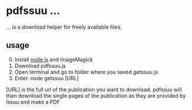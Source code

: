 # pdfssuu …

… is a download helper for freely available files. 

## usage

0. Install [node.js](http://nodejs.org/) and ImageMagick
1. Download pdfssuu.js
2. Open terminal and go to folder where you saved getssuu.js
3. Enter: node getssuu [URL]

[URL] is the full url of the publication you want to download. pdfssuu will then download the single pages of the publication as they are provided by Issuu and make a PDF
